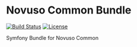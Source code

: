 # Novuso Common Bundle

[![Build Status](https://travis-ci.org/novuso/common-bundle.svg?branch=master)](https://travis-ci.org/novuso/common-bundle)
[![License](https://poser.pugx.org/novuso/common-bundle/license)](https://packagist.org/packages/novuso/common-bundle)

Symfony Bundle for Novuso Common
